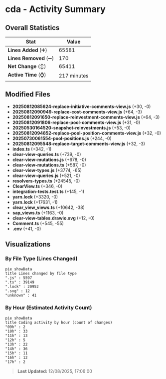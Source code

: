 # cda - Activity Summary 

## Overall Statistics

| Stat                   | Value                                                             |
| ---------------------- | ----------------------------------------------------------------- |
| **Lines Added** (➕)   | 65581                                          |
| **Lines Removed** (➖) | 170                                        |
| **Net Change** (↕)    | 65411                |
| **Active Time** (⌚)   | 217 minutes |


## Modified Files
- **20250812085624-replace-initiative-comments-view.js** (+30, -0)
- **20250812090949-replace-cost-comments-view.js** (+64, -3)
- **20250812091650-replace-reinvestment-comments-view.js** (+64, -3)
- **20250812091806-replace-pool-comments-view.js** (+31, -0)
- **20250530164520-snapshot-reinvestments.js** (+53, -0)
- **20250812094852-replace-pool-position-comments-view.js** (+32, -0)
- **20250730061554-pool-positions.js** (+244, -0)
- **20250812095548-replace-target-comments-view.js** (+32, -3)
- **index.ts** (+342, -1)
- **clear-view-queries.ts** (+739, -0)
- **clear-view-mutations.js** (+678, -0)
- **clear-view-mutations.ts** (+587, -0)
- **clear-view-types.js** (+3774, -65)
- **clear-view-queries.js** (+521, -0)
- **resolvers-types.ts** (+24545, -0)
- **ClearView.ts** (+346, -0)
- **integration-tests.test.ts** (+145, -1)
- **yarn.lock** (+3320, -0)
- **yarn.lock** (+17631, -1)
- **clear_view_views.ts** (+10642, -38)
- **sap_views.ts** (+1163, -0)
- **clear-view-tables.drawio.svg** (+12, -0)
- **Comment.ts** (+545, -55)
- **.env** (+41, -0)

## Visualizations

### By File Type (Lines Changed)

```mermaid
pie showData
title Lines changed by file type
".js" : 5597
".ts" : 39149
".lock" : 20952
".svg" : 12
"unknown" : 41
```

### By Hour (Estimated Activity Count)

```mermaid
pie showData
title Coding activity by hour (count of changes)
"09h" : 2
"10h" : 33
"11h" : 13
"12h" : 5
"13h" : 22
"14h" : 36
"15h" : 11
"16h" : 12
"17h" : 2
```


> **Last Updated:** 12/08/2025, 17:06:00
